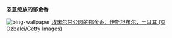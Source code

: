 
**恣意绽放的郁金香**

![bing-wallpaper](https://www.bing.com/th?id=OHR.EmirganPark_ZH-CN3394557999_1920x1080.jpg)
[埃米尔甘公园的郁金香，伊斯坦布尔，土耳其 (© Ozbalci/Getty Images)](https://www.bing.com/search?q=%E4%BC%8A%E6%96%AF%E5%9D%A6%E5%B8%83%E5%B0%94%E5%9F%83%E7%B1%B3%E5%B0%94%E7%94%98%E5%85%AC%E5%9B%AD&amp;form=hpcapt&amp;mkt=zh-cn)
  